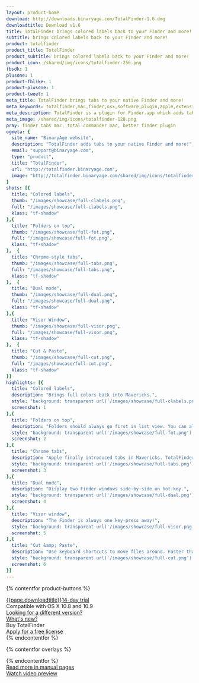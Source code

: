 ```yaml
---
layout: product-home
download: http://downloads.binaryage.com/TotalFinder-1.6.dmg
downloadtitle: Download v1.6
title: TotalFinder brings colored labels back to your Finder and more!
subtitle: brings colored labels back to your Finder and more!
product: totalfinder
product_title: TotalFinder
product_subtitle: brings colored labels back to your Finder and more!
product_icon: /shared/img/icons/totalfinder-256.png
fbsdk: 1
plusone: 1
product-fblike: 1
product-plusone: 1
product-tweet: 1
meta_title: TotalFinder brings tabs to your native Finder and more!
meta_keywords: totalfinder,mac,finder,osx,software,plugin,apple,extension,utility,macosx,apps,tools,tabs,productivity,app,hacks,application,utilities,simbl,visor,totalcommander,binaryage
meta_description: TotalFinder is a plugin for Finder.app which adds tabs like those in Google Chrome, dual panels similar to TotalCommander, and other improvements.
meta_image: /shared/img/icons/totalfinder-128.png
pray: finder tabs mac, total commander mac, better finder plugin
ogmeta: {
  site_name: "BinaryAge website",
  description: "TotalFinder adds tabs to your native Finder and more!",
  email: "support@binaryage.com",
  type: "product",
  title: "TotalFinder",
  url: "http://totalfinder.binaryage.com",
  image: "http://totalfinder.binaryage.com/shared/img/icons/totalfinder-256.png"
}
shots: [{
  title: "Colored labels",
  thumb: "/images/showcase/full-clabels.png",
  full: "/images/showcase/full-clabels.png",
  klass: "tf-shadow"
},{
  title: "Folders on top",
  thumb: "/images/showcase/full-fot.png",
  full: "/images/showcase/full-fot.png",
  klass: "tf-shadow"
},  {
  title: "Chrome-style tabs",
  thumb: "/images/showcase/full-tabs.png",
  full: "/images/showcase/full-tabs.png",
  klass: "tf-shadow"
},  {
  title: "Dual mode",
  thumb: "/images/showcase/full-dual.png",
  full: "/images/showcase/full-dual.png",
  klass: "tf-shadow"
},{
  title: "Visor Window",
  thumb: "/images/showcase/full-visor.png",
  full: "/images/showcase/full-visor.png",
  klass: "tf-shadow"
},  {
  title: "Cut & Paste",
  thumb: "/images/showcase/full-cut.png",
  full: "/images/showcase/full-cut.png",
  klass: "tf-shadow"
}]
highlights: [{
  title: "Colored labels",
  description: "Brings full colors back into Mavericks.",
  style: "background: transparent url('/images/showcase/full-clabels.png') no-repeat -270px -100px / 650px 430px",
  screenshot: 1
},{
  title: "Folders on top",
  description: "Folders should always go first in list view. You can also easily toggle display of hidden files.",
  style: "background: transparent url('/images/showcase/full-fot.png') no-repeat -162px -162px / 650px 430px",
  screenshot: 2
},{
  title: "Chrome tabs",
  description: "Apple finally introduced tabs in Mavericks. TotalFinder added Chrome tabs in Snow Leopard.",
  style: "background: transparent url('/images/showcase/full-tabs.png') no-repeat -352px -56px / 650px 430px",
  screenshot: 3
},{
  title: "Dual mode",
  description: "Display two Finder windows side-by-side on hot-key.",
  style: "background: transparent url('/images/showcase/full-dual.png') no-repeat -246px -0px / 1000px 621px",
  screenshot: 4
},{
  title: "Visor window",
  description: "The Finder is always one key-press away!",
  style: "background: transparent url('/images/showcase/full-visor.png') no-repeat -0px -0px / 650px 430px",
  screenshot: 5
},{
  title: "Cut &amp; Paste",
  description: "Use keyboard shortcuts to move files around. Faster than drag &amp; drop.",
  style: "background: transparent url('/images/showcase/full-cut.png') no-repeat -330px -250px / 650px 430px",
  screenshot: 6
}]
---
```


{% contentfor product-buttons %}
<div class="product-buttons">
  <div class="button-container">
    <a href="{{page.download}}" id="o-download-button" class="button product-button-download">
      <span><i class="fa fa-download fa-lg"></i>{{page.downloadtitle}}</span><span class="trial-note">14-day trial</span>
    </a>
    <div class="button-note">
      <i class="fa fa-laptop"></i> Compatible with OS X 10.8 and 10.9<br>
      <a href="/compatibility">Looking for a different version?</a><br>
      <a href="/changes">What's new?</a><br>
    </div>
  </div>
  <div class="button-container">
    <a id="o-buy" class="button product-button-buy">
      <span><i class="fa fa-heart fa-lg"></i>Buy TotalFinder</span>
    </a>
    <div class="button-note">
      <a href="/free-licenses"><i class="fa fa-gift"></i> Apply for a free license</a><br>
    </div>
  </div>
</div>
{% endcontentfor %}

{% contentfor overlays %}
<div id="totalfinder-teaser" class="overlay" style="display:none">
  <object classid="clsid:02BF25D5-8C17-4B23-BC80-D3488ABDDC6B" width="640" height="375" CODEBASE="http://www.apple.com/qtactivex/qtplugin.cab">
    <param name="SRC" VALUE="http://cdn.binaryage.com/totalfinder-teaser.mov"/>
    <param name="AUTOPLAY" VALUE="true"/>
    <embed src="http://cdn.binaryage.com/totalfinder-teaser.mov" width="640" height="375" AUTOPLAY="true" pluginspage="http://www.apple.com/quicktime/download/"/>
  </object>
</div>

<div id="totalfinder-buy" class="overlay" style="display:none">
  <a href="https://sites.fastspring.com/binaryage/instant/totalfinder">
    <div class="buy-single explanation-box">
      <div class="title">Single License</div>
      <div class="image"><img src="/shared/img2/single-license-icon.png"></div>
      <div class="deal">Happy to pay the standard price?<br/>This is the way to go.</div>
      <div class="button">
        <span>Buy single</span><span class="price-tag">$18</span>
      </div>
    </div>
  </a>
  <a href="https://sites.fastspring.com/binaryage/instant/totalfinder-friends">
    <div class="buy-pack explanation-box">
      <div class="title">3-License Pack</div>
      <div class="image"><img src="/shared/img2/tripple-license-icon.png"></div>
      <div class="deal">Want a discount? Buy 3-pack for $36.<br/>
      Keep one license for yourself, and give two links to your friends or family members.
      Then all three of you can share in the savings of only $12 per license!
      </div>
      <div class="button">
        <span>Buy 3-pack</span><span class="price-tag">$36</span>
      </div>
    </div>
  </a>
</div>
{% endcontentfor %}

<div class="row">
  <div class="col-md-4 col-md-offset-1">
    <div class="manual-button-box">
      <a href="/about" class="button product-button-doc">
        <div><i class="fa fa-book"></i> Read more in manual pages</div>
      </a>
    </div>
  </div>
  <div class="col-md-7">
    <div class="teaser-button-box">
      <a href="http://cdn.binaryage.com/totalfinder-teaser.mov" id="o-teaser" rel="#teaser" class="button product-button-teaser">
        <div><i class="fa fa-play-circle"></i> Watch video preview</div>
      </a>
    </div>
  </div>
</div>

<script>
  $(function() {
    $("#o-teaser").fancybox({
      href: "#totalfinder-teaser"
    });
    $("#o-buy").fancybox({
      href: "#totalfinder-buy"
    });
    $("#o-download-button").bind('click', function(e) {
      ga('send', 'pageview', '/overlays/o-download');
    });
    $('.screenshot').fancybox();
    $('.screenshot-box').navigen({
      target: $(".navi")
    });
    $('.highlight').showcase();
  });
</script>

